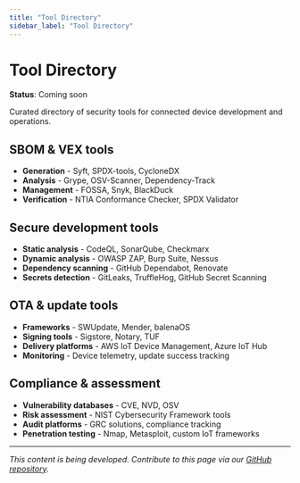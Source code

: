 ```yaml
---
title: "Tool Directory"
sidebar_label: "Tool Directory"
---
```


# Tool Directory

**Status**: Coming soon

Curated directory of security tools for connected device development and operations.

## SBOM & VEX tools

- **Generation** - Syft, SPDX-tools, CycloneDX
- **Analysis** - Grype, OSV-Scanner, Dependency-Track
- **Management** - FOSSA, Snyk, BlackDuck
- **Verification** - NTIA Conformance Checker, SPDX Validator

## Secure development tools

- **Static analysis** - CodeQL, SonarQube, Checkmarx
- **Dynamic analysis** - OWASP ZAP, Burp Suite, Nessus
- **Dependency scanning** - GitHub Dependabot, Renovate
- **Secrets detection** - GitLeaks, TruffleHog, GitHub Secret Scanning

## OTA & update tools

- **Frameworks** - SWUpdate, Mender, balenaOS
- **Signing tools** - Sigstore, Notary, TUF
- **Delivery platforms** - AWS IoT Device Management, Azure IoT Hub
- **Monitoring** - Device telemetry, update success tracking

## Compliance & assessment

- **Vulnerability databases** - CVE, NVD, OSV
- **Risk assessment** - NIST Cybersecurity Framework tools
- **Audit platforms** - GRC solutions, compliance tracking
- **Penetration testing** - Nmap, Metasploit, custom IoT frameworks

---

*This content is being developed. Contribute to this page via our [GitHub repository](https://github.com/sbd-community/handbook).* 